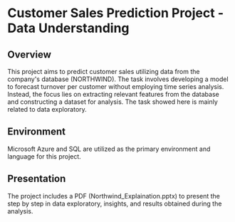 # Customer Sales Prediction Project - Data Understanding

## Overview
This project aims to predict customer sales utilizing data from the company's database (NORTHWIND). The task involves developing a model to forecast turnover per customer without employing time series analysis. Instead, the focus lies on extracting relevant features from the database and constructing a dataset for analysis. The task showed here is mainly related to data exploratory.

## Environment
Microsoft Azure and SQL are utilized as the primary environment and language for this project.

## Presentation
The project includes a PDF (Northwind_Explaination.pptx) to present the step by step in data exploratory, insights, and results obtained during the analysis.
